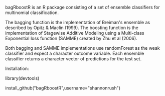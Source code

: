 bagRboostR is an R package consisting of a set of ensemble classifiers for multinomial classification. 

The bagging function is the implementation of Breiman's ensemble as described by Opitz & Maclin (1999). The boosting function is the implementation of Stagewise Additive Modeling using a Multi-class Exponential loss function (SAMME) created by Zhu et al (2006). 

Both bagging and SAMME implementations use randomForest as the weak classifier and expect a character outcome variable.  Each ensemble classifier returns a character vector of predictions for the test set.

Installation:

library(devtools)

install_github("bagRboostR",username="shannonrush")
